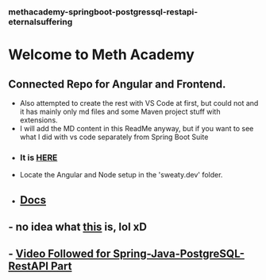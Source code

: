 ### methacademy-springboot-postgressql-restapi-eternalsuffering

# Welcome to Meth Academy

## Connected Repo for Angular and Frontend. 
- Also attempted to create the rest with VS Code at first, but could not and it has mainly only md files and some Maven project stuff with extensions.
- I will add the MD content in this ReadMe anyway, but if you want to see what I did with vs code separately from Spring Boot Suite
- ### It is [HERE](https://github.com/Hiratsuna/sweaty.exam)
- Locate the Angular and Node setup in the 'sweaty.dev' folder.
- ## [Docs](https://github.com/Hiratsuna/sweaty.exam/tree/main/docs) 
## - no idea what [this](https://github.com/Hiratsuna/methacademy.springboot_postgresql) is, lol xD
## - [Video Followed for Spring-Java-PostgreSQL-RestAPI Part](https://www.youtube.com/watch?v=eWbGV3LLwVQ)
